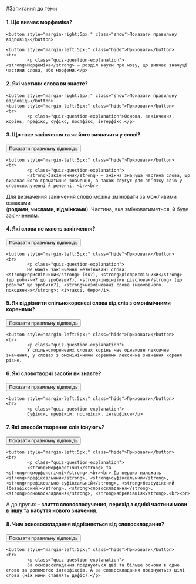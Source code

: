 #Запитання до теми

<div>
    <h4 class="question">1. Що вивчає морфеміка?</h4>
    
    <button style="margin-right:5px;" class="show">Показати правильну відповідь</button>
    
    <button style="margin-left:5px;" class="hide">Приховати</button>
    <br>
            <p class="quiz-question-explanation"><strong>Морфемiка</strong> — роздiл науки про мову, що вивчає значущi частини слова, або морфеми.</p>
</div>


<div>
    <h4 class="question">2.	Які частини слова ви знаєте?</h4>
    
    <button style="margin-right:5px;" class="show">Показати правильну відповідь</button>
    <button style="margin-left:5px;" class="hide">Приховати</button>
    <br>
            <p class="quiz-question-explanation">Основа, закінчення, корінь, префікс, суфікс, постфікс, інтерфікс.</p>

</div>


<div>
    <h4 class="question">3.	Що таке закінчення та як його визначити у слові?</h4>
    <button style="margin-right:5px;" class="show">Показати правильну відповідь</button>
    
    <button style="margin-left:5px;" class="hide">Приховати</button>
    <br>
            <p class="quiz-question-explanation">
            <strong>Закiнчення</strong> — змiнна значуща частина слова, що виражає його граматичне значення, а також слугує для зв’язку слiв у словосполученнi й реченнi. <br><br>
 Для визначення закінчення слово можна змінювати за можливими ознаками<br> (<b>родами, числами, відмінками</b>). Частина, яка змінюватиметься, й буде закінченням.
</p>
</div>


<div>
    <h4 class="question">4.	Які слова не мають закінчення?</h4>
    <button style="margin-right:5px;" class="show">Показати правильну відповідь</button>
    
    <button style="margin-left:5px;" class="hide">Приховати</button>
    <br>
            <p class="quiz-question-explanation">
            Не мають закiнчення незмiнюванi слова: <strong>прислiвники</strong> (як?), <strong>дiєприслiвники</strong> (що роблячи? що зробивши?), <strong>iнфiнiтив дiєслова</strong> (що робити? що зробити?), <strong>незмiнюванi слова iншомовного походження</strong>: <i>таксi, бюро</i>.
</p>
</div>


<div>
    <h4 class="question">5.	Як відрізнити спільнокореневі слова від слів з омонімічними коренями?</h4>
    <button style="margin-right:5px;" class="show">Показати правильну відповідь</button>
    
    <button style="margin-left:5px;" class="hide">Приховати</button>
    <br>
            <p class="quiz-question-explanation">
            У спiльнокореневих словах корiнь має однакове лексичне значення, у словах з омонiмiчними коренями лексичне значення кореня різне. 
</p>
</div>


<div>
    <h4 class="question">6.	Які словотворчі засоби ви знаєте?</h4>
    <button style="margin-right:5px;" class="show">Показати правильну відповідь</button>
    
    <button style="margin-left:5px;" class="hide">Приховати</button>
    <br>
            <p class="quiz-question-explanation">
            Суфікси, префікси, постфікси, інтерфікси</p>
</div>

<div>
    <h4 class="question">7.	Які способи творення слів існують?</h4>
    <button style="margin-right:5px;" class="show">Показати правильну відповідь</button>
    
    <button style="margin-left:5px;" class="hide">Приховати</button>
    <br>
            <p class="quiz-question-explanation">
            <strong>Морфологічні</strong> та <strong>неморфологічні</strong>.<br><br> До перших належать <strong>префіксальний</strong>, <strong>суфіксальний</strong>, <strong>префіксально-суфіксальній</strong>, <strong>безсуфіксний (безафіксний)</strong>, <strong>словоскладання</strong>, <strong>основоскладання</strong>, <strong>абревіація</strong>.<br><br>

А до других – <strong>злиття словосполучення</strong>, <strong>перехід з однієї частини мови в іншу</strong> та <strong>набуття нового значення.</strong></p>
</div>


<div>
    <h4 class="question">8.	Чим основоскладання відрізняється від словоскладання?</h4>
    <button style="margin-right:5px;" class="show">Показати правильну відповідь</button>
    
    <button style="margin-left:5px;" class="hide">Приховати</button>
    <br>
            <p class="quiz-question-explanation">
            За основоскладання поєднуються дві та більше основи в одне слово за допомогою інтерфіксів. А за словоскладання поєднуються цілі слова (між ними ставлять дефіс).</p>
</div>